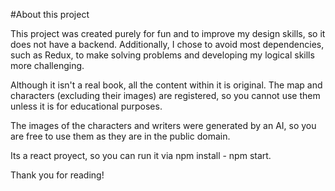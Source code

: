#About this project

This project was created purely for fun and to improve my design skills, so it does not have a backend. Additionally, I chose to avoid most dependencies, such as Redux, to make solving problems and developing my logical skills more challenging.

Although it isn't a real book, all the content within it is original. The map and characters (excluding their images) are registered, so you cannot use them unless it is for educational purposes.

The images of the characters and writers were generated by an AI, so you are free to use them as they are in the public domain.

Its a react proyect, so you can run it via npm install - npm start.

Thank you for reading!